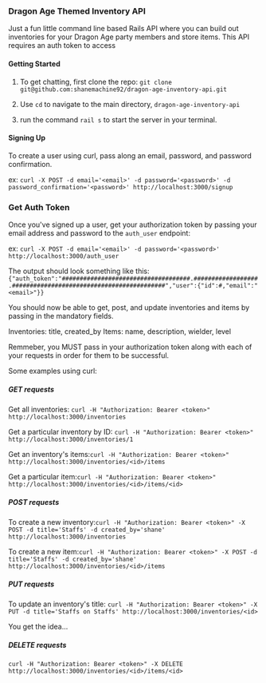 ### Dragon Age Themed Inventory API

Just a fun little command line based Rails API where you can build out inventories for your Dragon Age party members and store items. This API requires an auth token to access

#### Getting Started

1. To get chatting, first clone the repo: `git clone git@github.com:shanemachine92/dragon-age-inventory-api.git`

2. Use `cd` to navigate to the main directory, `dragon-age-inventory-api`

3. run the command `rail s` to start the server in your terminal.

#### Signing Up

To create a user using curl, pass along an email, password, and password confirmation.

ex: `curl -X POST -d email='<email>' -d password='<password>' -d password_confirmation='<password>' http://localhost:3000/signup`

### Get Auth Token

Once you've signed up a user, get your authorization token by passing your email address and password to the `auth_user` endpoint:

ex: `curl -X POST -d email='<email>' -d password='<password>' http://localhost:3000/auth_user`

The output should look something like this: `{"auth_token":"####################################.##################.###########################################","user":{"id":#,"email":"<email>"}}`

You should now be able to get, post, and update inventories and items by passing in the mandatory  fields.

Inventories: title, created_by
Items: name, description, wielder, level

Remmeber, you MUST pass in your authorization token along with each of your requests in order for them to be successful.

Some examples using curl:

##### GET requests
Get all inventories: `curl -H "Authorization: Bearer <token>" http://localhost:3000/inventories`

Get a particular inventory by ID: `curl -H "Authorization: Bearer <token>" http://localhost:3000/inventories/1`

Get an inventory's items:`curl -H "Authorization: Bearer <token>" http://localhost:3000/inventories/<id>/items`

Get a particular item:`curl -H "Authorization: Bearer <token>" http://localhost:3000/inventories/<id>/items/<id>`

##### POST requests
To create a new inventory:`curl -H "Authorization: Bearer <token>" -X POST -d title='Staffs' -d created_by='shane' http://localhost:3000/inventories`

To create a new item:`curl -H "Authorization: Bearer <token>" -X POST -d title='Staffs' -d created_by='shane' http://localhost:3000/inventories/<id>/items`

##### PUT requests

To update an inventory's title: `curl -H "Authorization: Bearer <token>" -X PUT -d title='Staffs on Staffs' http://localhost:3000/inventories/<id>`

You get the idea...

##### DELETE requests
`curl -H "Authorization: Bearer <token>" -X DELETE http://localhost:3000/inventories/<id>/items/<id>`






